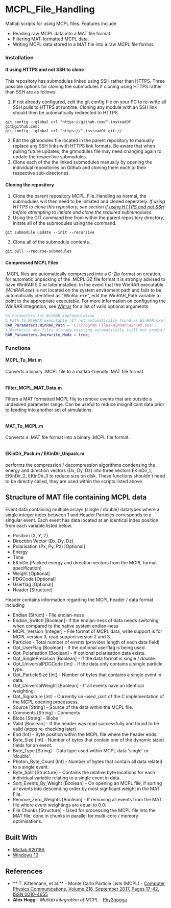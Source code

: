 # MCPL_File_Handling

Matlab scripts for using MCPL files. Features include
* Reading raw MCPL data into a MAT file format.
* Filtering MAT-formatted MCPL data.
* Writing MCPL data stored in a MAT file into a raw MCPL file format.

### Installation
#### If using HTTPS and not SSH to clone
This repository has submodules linked using SSH rather than HTTPS. Three possible options for cloning the submodules if cloning using HTTPS rather than SSH are as follows:
1. If not already configured, edit the git config file on your PC to re-write all SSH pulls to HTTPS at runtime. Cloning any module with an SSH link should then be automatically redirected to HTTPS.
```git
git config --global url."https://github.com/".insteadOf git@github.com:
git config --global url."https://".insteadOf git://
```
2. Edit the gitmodules file located in the parent repository to manually replace any SSH links with HTTPS link formats. Be aware that when pulling future updates, the gitmodules file may need changing again to update the respective submodules. 
3. Clone each of the the linked submodules manually by opening the individual repositories on Github and cloning them each to their respective sub-directories.

#### Cloning the repository
1. Clone the parent repository MCPL_File_Handling as normal, the submodules will then need to be initiated and cloned seperately. *If using HTTPS to clone this repository, see section [If using HTTPS and not SSH](README.md#if-using-https-and-not-ssh-to-clone) before attempting to initiate and clone the required submmodules.*
2. Using the GIT command line from within the parent repository directory, initate all of the submodules using the command.
```git
git submodule update --init --recursive
```
3. Clone all of the submodule contents.
```git
git pull --recurse-submodules
```

#### Compressed MCPL Files
.MCPL files are automatically compressed into a G-Zip format on creation, for automatic unpacking of the <filename>.MCPL.GZ file format it is strongly advised to have WinRAR 5.0 or later installed. In the event that the WinRAR executable (*WinRAR.exe*) is not located on the system enviroment path and fails to be automatically identified as "WinRar.exe", edit the WinRAR_Path variable to point to the appropriate executable. For more information on configuring the WinRAR integration, see [Winrar](https://github.com/Phy3hogga/WinRAR) for a list of valid  optional arguments.
```matlab
%% Parameters for WinRAR implementation
% Path to WinRAR executable (If not automatically found as WinRAR.exe)
RAR_Parameters.WinRAR_Path = 'C:\Program Files\WinRAR\WinRAR.exe';
% Overwrite any files already existing automatically (will not prompt)
RAR_Parameters.Overwrite_Mode = true;
```

### Functions
#### MCPL_To_Mat.m
Converts a binary .MCPL file to a matlab-friendly .MAT file format.
```matlab

```
#### Filter_MCPL_MAT_Data.m
Filters a MAT formatted MCPL file to remove events that are outside a undesired parameter range. Can be useful to reduce insignificant data prior to feeding into another set of simulations.
```matlab

```

#### MAT_To_MCPL.m
Converts a .MAT file format into a binary .MCPL file format.
```matlab

```

#### EKinDir_Pack.m / EKinDir_Unpack.m
performs the compression / decompression algorithms condensing the energy and direction vectors (Dx, Dy, Dz) into three vectors EKinDir_1, EKinDir_2, EKinDir_3 to reduce size on disk. These functions shouldn't need to be directly called, they are used within the scripts listed above.

## Structure of MAT file containing MCPL data
Event data containing multiple arrays (single / double) datatypes where a single integer index between 1 and Header.Particles corresponds to a singular event. Each event has data located at an identical index position from each variable listed below. 
* Position (X, Y, Z)
* Direction Vector (Dx, Dy, Dz)
* Polarisation (Px, Py, Pz) [Optional]
* Energy
* Time
* EKinDir [Packed energy and direction vectors from the MCPL format specification]
* Weight [Optional]
* PDGCode [Optional]
* Userflag [Optional]
* Header [Structure]

Header contains information regarding the MCPL header / data format including
* Endian [Struct] - File endian-ness
* Endian_Switch [Boolean]- If the endian-ness of data needs switching when compared to the native system endian-ness
* MCPL_Version [Integer] - File format of MCPL data, write support is for MCPL version 3, read support version 2 and 3.
* Particles - Total number of events (provides length of each data field)
* Opt_UserFlag [Boolean] - If the optional userflag is being used.
* Opt_Polarisation [Boolean] - If optional polarisation data exists.
* Opt_SinglePrecision [Boolean] - If the data format is single / double.
* Opt_UniversalPDGCode [Int] - If the data only contains a single particle type.
* Opt_ParticleSize [Int] - Number of bytes that contains a single event in data.
* Opt_UniversalWeight [Boolean] - If all events have an identical weighting.
* Opt_Signature [Int] - Currently un-used, part of the C implementation of the MCPL opening processess.
* Source [String] - Source of the data within the MCPL file.
* Comments [String] - Comments
* Blobs [String] - Blobs
* Valid [Boolean] - If the header was read successfully and found to be valid (stops re-checking later).
* End [Int] - Byte position within the MCPL file where the header ends.
* Byte_Size [Int] - Number of bytes that contain one of the dynamic sized fields for an event.
* Byte_Type [String] - Data type used within MCPL data 'single' or 'double'.
* Photon_Byte_Count [Int] - Number of bytes that contain all data related to a single event.
* Byte_Split [Structure] - Contains the relative byte locations for each individual variable relating to a single event in data.
* Sort_Events_By_Weight [Boolean] - On opening an MCPL file, if sorting all events into descending order by most signficant weight in the MAT File.
* Remove_Zero_Weights [Boolean] - If removing all events from the MAT file where event weightings are equal to 0.0.
* File Chunks [Structure] - Used for processing the MCPL file into the MAT file; done in chunks in parallel for multi-core / memory optimisations. 

## Built With

* [Matlab R2018A](https://www.mathworks.com/products/matlab.html)
* [Windows 10](https://www.microsoft.com/en-gb/software-download/windows10)

## References
* ** T. Kittelmann, et al.** - Monte Carlo Particle Lists (MCPL) - [Computer Physics Communications, Volume 218, September 2017, Pages 17-42, ISSN 0010-4655](https://doi.org/10.1016/j.cpc.2017.04.012)
* **Alex Hogg** - *Matlab integration of MCPL* - [Phy3hogga](https://github.com/Phy3hogga)